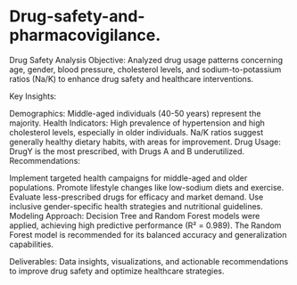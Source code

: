 # Drug-safety-and-pharmacovigilance.
Drug Safety Analysis
Objective: Analyzed drug usage patterns concerning age, gender, blood pressure, cholesterol levels, and sodium-to-potassium ratios (Na/K) to enhance drug safety and healthcare interventions.

Key Insights:

Demographics: Middle-aged individuals (40-50 years) represent the majority.
Health Indicators:
High prevalence of hypertension and high cholesterol levels, especially in older individuals.
Na/K ratios suggest generally healthy dietary habits, with areas for improvement.
Drug Usage: DrugY is the most prescribed, with Drugs A and B underutilized.
Recommendations:

Implement targeted health campaigns for middle-aged and older populations.
Promote lifestyle changes like low-sodium diets and exercise.
Evaluate less-prescribed drugs for efficacy and market demand.
Use inclusive gender-specific health strategies and nutritional guidelines.
Modeling Approach:
Decision Tree and Random Forest models were applied, achieving high predictive performance (R² = 0.989). The Random Forest model is recommended for its balanced accuracy and generalization capabilities.

Deliverables: Data insights, visualizations, and actionable recommendations to improve drug safety and optimize healthcare strategies.
